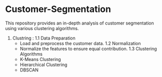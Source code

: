 # Customer-Segmentation
This repository provides an in-depth analysis of customer segmentation using various clustering algorithms.

1. Clustring :
   1.1 Data Preparation
     - Load and preprocess the customer data.
   1.2 Normalization
     - Normalize the features to ensure equal contribution.
   1.3 Clustering Algorithms
     - K-Means Clustering
     - Hierarchical Clustering
     - DBSCAN
